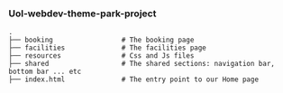 ### Uol-webdev-theme-park-project
    .
    ├── booking                 # The booking page
    ├── facilities              # The facilities page
    ├── resources               # Css and Js files
    ├── shared                  # The shared sections: navigation bar, bottom bar ... etc
    ├── index.html              # The entry point to our Home page
    
